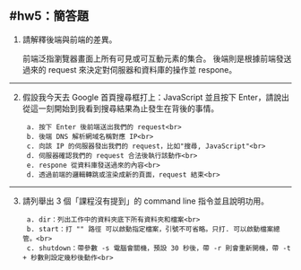 #hw5：簡答題
----
1. 請解釋後端與前端的差異。<br>
    
    前端泛指瀏覽器畫面上所有可見或可互動元素的集合。
    後端則是根據前端發送過來的 request 來決定對伺服器和資料庫的操作並 respone。
----
2. 假設我今天去 Google 首頁搜尋框打上：JavaScript 並且按下 Enter，請說出從這一刻開始到我看到搜尋結果為止發生在背後的事情。<br>
    
        a. 按下 Enter 後前端送出我們的 request<br>
        b. 後端 DNS 解析網域名稱對應 IP<br>
        c. 向該 IP 的伺服器發出我們的 request，比如"搜尋, JavaScript"<br>
        d. 伺服器確認我們的 request 合法後執行該動作<br>
        e. respone 從資料庫發送過來的內容<br>
        d. 透過前端的邏輯轉跳或渲染成新的頁面，request 結束<br>
----
3. 請列舉出 3 個「課程沒有提到」的 command line 指令並且說明功用。<br>

        a. dir：列出工作中的資料夾底下所有資料夾和檔案<br>
        b. start：打 "" 路徑 可以啟動指定檔案，引號不可省略。只打. 可以啟動檔案總管。<br>
        c. shutdown：帶參數 -s 電腦會關機，預設 30 秒後，帶 -r 則會重新開機，帶 -t + 秒數則設定幾秒後動作<br>


    
